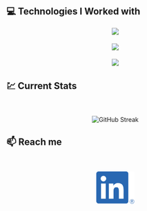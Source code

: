 
  ## :computer: Technologies I Worked with


<p align="center">
  <a href="https://skillicons.dev">
    <img src="https://skillicons.dev/icons?i=html,css" />
  </a>
<br/>
<br/>
 <a href="https://skillicons.dev">
    <img src="https://skillicons.dev/icons?i=tailwind,js,react" />
  </a>
<br/>
<br/>
<a href="https://skillicons.dev">
    <img src="https://skillicons.dev/icons?i=firebase,nodejs,express,mongodb" />
  </a>
</p>




## :chart: Current Stats

<br />
<p align="center">
  <img width="60%" src="https://github-readme-streak-stats.herokuapp.com?user=searchsakib&theme=merko" alt="GitHub Streak" />
</p>

## :mailbox: Reach me

<br />

<p align="center">
  <a href="https://www.linkedin.com/in/searchsakib">
    <img height="75" src="https://github.com/searchsakib/searchsakib/blob/main/images/icons/LI-In-Bug.png" alt="LinkedIn Logo">
  </a>
</p>

<br />
